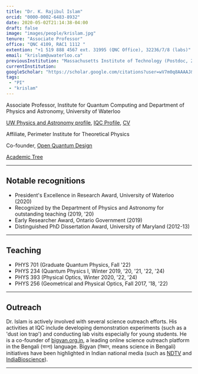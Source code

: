 ```yaml
---
title: "Dr. K. Rajibul Islam"
orcid: "0000-0002-6483-8932"
date: 2020-05-02T21:14:38-04:00
draft: false
image: "images/people/krislam.jpg"
tenure: "Associate Professor"
office: "QNC 4109, RAC1 1112 "
extention: "+1 519 888 4567 ext. 31995 (QNC Office), 32236/7/8 (labs)"
email: "krislam@uwaterloo.ca"
previousInstitution: "Massachusetts Institute of Technology (Postdoc, 2015-16);  Harvard University (Postdoc, 2012-15); University of Maryland (PhD, 2007-12)"
currentInstitution: 
googleScholar: "https://scholar.google.com/citations?user=wV7m0q8AAAAJ&hl=en"
tags:
 - "PI"
 - "krislam"
---
```


Associate Professor, Institute for Quantum Computing and Department of Physics and Astronomy, University of Waterloo

[UW Physics and Astronomy profile](https://uwaterloo.ca/physics-astronomy/people-profiles/k-rajibul-islam), [IQC Profile](https://uwaterloo.ca/institute-for-quantum-computing/profiles/kazi-rajibul-islam), <a href="\Miscellaneous_docs\CV_Islam_Aug2020.pdf">CV</a>

Affiliate, Perimeter Institute for Theoretical Physics

Co-founder, [Open Quantum Design](https://openquantumdesign.org/)

[Academic Tree](https://academictree.org/physics/tree.php?pid=172624)

<hr>
<h2>Notable recognitions</h2>

* President's Excellence in Research Award, University of Waterloo (2020)
* Recognized by the Department of Physics and Astronomy for outstanding teaching  (2019, '20)
* Early Researcher Award, Ontario Government (2019)
* Distinguished PhD Dissertation Award, University of Maryland (2012-13)

<hr>
<h2>Teaching</h2>

* PHYS 701 (Graduate Quantum Physics, Fall '22) 
* PHYS 234 (Quantum Physics I, Winter 2019, '20, '21, '22, '24)
* PHYS 393 (Physical Optics, Winter 2020, '22, '24)
* PHYS 256 (Geometrical and Physical Optics, Fall 2017, '18, '22)

<hr>
<h2>Outreach</h2>

Dr. Islam is actively involved with several science outreach efforts.
 His activities at IQC include developing demonstration experiments (such as a 'dust ion trap') and conducting lab visits especially for young students.
 He is a co-founder of [bigyan.org.in](https://bigyan.org.in), a leading online science outreach platform in the Bengali (বাংলা) language. Bigyan (বিজ্ঞান, means science in Bengali) initiatives have been highlighted in Indian national media (such as [NDTV](https://www.ndtv.com/education/national-science-day-origami-paper-microscopes-to-be-given-to-rural-schools-by-bengali-science-porta-1664177) and [IndiaBioscience](https://indiabioscience.org/columns/indian-scenario/bigyan-org-in-a-science-outreach-platform-by-researchers-in-bengali)).

<hr>